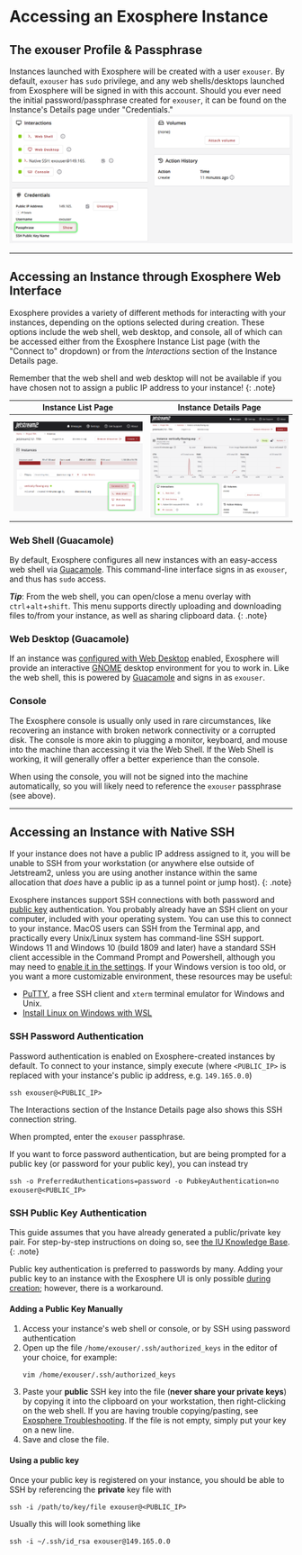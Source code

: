 # Accessing an Exosphere Instance

## The exouser Profile & Passphrase

Instances launched with Exosphere will be created with a user `exouser`. By default, `exouser` has `sudo` privilege, and any web shells/desktops launched from Exosphere will be signed in with this account. Should you ever need the initial password/passphrase created for `exouser`, it can be found on the Instance's Details page under "Credentials."
![A screenshot of an Instance Details page with the location of the exouser passphrase highlighted](../../images/exo-passphrase.png)

---

## Accessing an Instance through Exosphere Web Interface

Exosphere provides a variety of different methods for interacting with your instances, depending on the options selected during creation. These options include the web shell, web desktop, and console, all of which can be accessed either from the Exosphere Instance List page (with the "Connect to" dropdown) or from the *Interactions* section of the Instance Details page. 

Remember that the web shell and web desktop will not be available if you have chosen not to assign a public IP address to your instance!
{: .note}

| Instance List Page                                                                                            | Instance Details Page                                                                                    |
|---------------------------------------------------------------------------------------------------------------|----------------------------------------------------------------------------------------------------------|
| ![A screenshot of the "connect to" dropdown on the Instance List page](../../images/exo-connect-dropdown.png) | ![A screenshot of the Instance Details page's "interactions" section](../../images/exo-interactions.png) |

### Web Shell (Guacamole)

By default, Exosphere configures all new instances with an easy-access web shell via [Guacamole](https://guacamole.apache.org/). This command-line interface signs in as `exouser`, and thus has `sudo` access. 

***Tip***: From the web shell, you can open/close a menu overlay with `ctrl`+`alt`+`shift`. This menu supports directly uploading and downloading files to/from your instance, as well as sharing clipboard data.
{: .note}

### Web Desktop (Guacamole)

If an instance was [configured with Web Desktop](../create_instance/#configure-instance) enabled, Exosphere will provide an interactive [GNOME](https://www.gnome.org/) desktop environment for you to work in. Like the web shell, this is powered by [Guacamole](https://guacamole.apache.org/) and signs in as `exouser`. 

### Console

The Exosphere console is usually only used in rare circumstances, like recovering an instance with broken network connectivity or a corrupted disk. The console is more akin to plugging a monitor, keyboard, and mouse into the machine than accessing it via the Web Shell. If the Web Shell is working, it will generally offer a better experience than the console.

When using the console, you will not be signed into the machine automatically, so you will likely need to reference the `exouser` passphrase (see above).

---

## Accessing an Instance with Native SSH

If your instance does not have a public IP address assigned to it, you will be unable to SSH from your workstation (or anywhere else outside of Jetstream2, unless you are using another instance within the same allocation that *does* have a public ip as a tunnel point or jump host).
{: .note}

Exosphere instances support SSH connections with both password and [public key](https://kb.iu.edu/d/aews) authentication. You probably already have an SSH client on your computer, included with your operating system. You can use this to connect to your instance. MacOS users can SSH from the Terminal app, and practically every Unix/Linux system has command-line SSH support. Windows 11 and Windows 10 (build 1809 and later) have a standard SSH client accessible in the Command Prompt and Powershell, although you may need to [enable it in the settings](https://learn.microsoft.com/en-us/windows-server/administration/openssh/openssh_install_firstuse?tabs=gui). If your Windows version is too old, or you want a more customizable environment, these resources may be useful:

- [PuTTY](https://learn.microsoft.com/en-us/windows-server/administration/openssh/openssh_install_firstuse?tabs=gui), a free SSH client and `xterm` terminal emulator for Windows and Unix.
- [Install Linux on Windows with WSL](https://learn.microsoft.com/en-us/windows/wsl/install)

### SSH Password Authentication

Password authentication is enabled on Exosphere-created instances by default. To connect to your instance, simply execute (where `<PUBLIC_IP>` is replaced with your instance's public ip address, e.g. `149.165.0.0`)
```
ssh exouser@<PUBLIC_IP>
```
The Interactions section of the Instance Details page also shows this SSH connection string.

When prompted, enter the `exouser` passphrase.

If you want to force password authentication, but are being prompted for a public key (or password for your public key), you can instead try
```
ssh -o PreferredAuthentications=password -o PubkeyAuthentication=no exouser@<PUBLIC_IP>
```

### SSH Public Key Authentication

This guide assumes that you have already generated a public/private key pair. For step-by-step instructions on doing so, see [the IU Knowledge Base](https://kb.iu.edu/d/aews).
{: .note}

Public key authentication is preferred to passwords by many. Adding your public key to an instance with the Exosphere UI is only possible [during creation](../create_instance/#advanced-options); however, there is a workaround.

#### Adding a Public Key Manually

1. Access your instance's web shell or console, or by SSH using password authentication
2. Open up the file `/home/exouser/.ssh/authorized_keys` in the editor of your choice, for example:
    ```
    vim /home/exouser/.ssh/authorized_keys
    ```
3. Paste your **public** SSH key into the file (**never share your private keys**) by copying it into the clipboard on your workstation, then right-clicking on the web shell. If you are having trouble copying/pasting, see [Exosphere Troubleshooting](../troubleshooting/#i-cant-copy-and-paste-tofrom-the-web-shell-or-web-desktop-guacamole). If the file is not empty, simply put your key on a new line.
4. Save and close the file.

#### Using a public key

Once your public key is registered on your instance, you should be able to SSH by referencing the **private** key file with
```
ssh -i /path/to/key/file exouser@<PUBLIC_IP>
```
Usually this will look something like
```
ssh -i ~/.ssh/id_rsa exouser@149.165.0.0
```